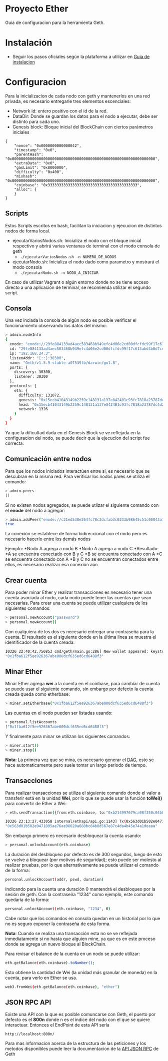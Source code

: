 # Proyecto Ether

Guia de configuracion para la herramienta Geth.

# Instalación
  - Seguir los pasos oficiales según la plataforma a utilizar en [Guia de instalacion]

# Configuracion

Para la inicializacion de cada nodo con geth y mantenerlos en una red privada, es necesario entregarle tres elementos escenciales:
  - Network id: entero positivo con el id de la red.
  - DataDir: Donde se guardan los datos para el nodo a ejecutar, debe ser distinto para cada uno.
  - Genesis block: Bloque inicial del BlockChain con ciertos parámetros iniciales
```
{
    "nonce": "0x0000000000000042",
    "timestamp": "0x0",
    "parentHash": "0x0000000000000000000000000000000000000000000000000000000000000000",
    "extraData": "0x0",
    "gasLimit": "0x8000000",
    "difficulty": "0x400",
    "mixhash": "0x0000000000000000000000000000000000000000000000000000000000000000",
    "coinbase": "0x3333333333333333333333333333333333333333",
    "alloc": {
    } 
}
```

## Scripts
Estos Scripts escritos en bash, facilitan la iniciacion y ejecucion de distintos nodos de forma local.

* ejecutarVariosNodos.sh: Inicializa el nodo con el bloque inicial respectivo y abrirá varias ventanas de terminal con el modo consola de geth
    - ```./ejecutarVariosNodos.sh -n NUMERO_DE_NODOS```
* ejecutarNodo.sh: Inicializa el nodo dado como parametro y mostrará el modo consola
    - ```./ejecutarNodo.sh -n NODO_A_INICIAR```

En caso de utilizar Vagrant o algún entorno donde no se tiene acceso directo a una aplicación de terminal, se recomienda utilizar el segundo script.
## Consola

Una vez inciada la consola de algún nodo es posible verificar el funcionamiento observando los datos del mismo:
```sh
> admin.nodeInfo
{
  enode: "enode://29fe884133ad4aec583468b949efc4d06e2cd00dfcfdc99f17c613abd4b0d7cc80f85460a78c72fdc6a3ad08e3a6e33271252095ad9504fe2e3c1f76e3fe083f@192.168.24.3:30300",
  id: "29fe884133ad4aec583468b949efc4d06e2cd00dfcfdc99f17c613abd4b0d7cc80f85460a78c72fdc6a3ad08e3a6e33271252095ad9504fe2e3c1f76e3fe083f",
  ip: "192.168.24.3",
  listenAddr: "[::]:30300",
  name: "Geth/v1.5.9-stable-a07539fb/darwin/go1.8",
  ports: {
    discovery: 30300,
    listener: 30300
  },
  protocols: {
    eth: {
      difficulty: 131072,
      genesis: "0x15ecb41043149b2259c148131a137e842401c93fc7818a23787dc4d2d4d3338b",
      head: "0x15ecb41043149b2259c148131a137e842401c93fc7818a23787dc4d2d4d3338b",
      network: 1326
    }
  }
}
```
Ya que la dificultad dada en el Genesis Block se ve reflejada en la configuracion del nodo, se puede decir que la ejecucion del script fue correcta.

## Comunicación entre nodos
Para que los nodos iniciados interactúen entre sí, es necesario que se descubran en la misma red. Para verificar los nodos pares se utiliza el comando:
```sh
> admin.peers
[]
```
Si no existen nodos agregados, se puede utlizar el siguiente comando con el **enode** del nodo a agregar:
```sh
> admin.addPeer("enode://c21ed538e264fc78c2dcfab3c0233b98645c51c00843a18d9ba820511a9ab9df9f6e77fb8b6f8db8ada507692dd95a48be5b536cd9e0ba8c216dbb405f701262@192.168.24.3:30301")
true
```
La conexión se establece de forma bidireccional con el nodo pero es necesario hacerlo entre los demás nodos 

Ejemplo: 
*Nodo A agrega a nodo B
*Nodo A agrega a nodo C
*Resultado: 
  *A se encuentra conectado con B y C
  *B se encuentra conectado con A
  *C se encuentra conectado con A
*B y C no se encuentran conectados entre ellos, es necesario realizar esa conexión aún

## Crear cuenta

Para poder minar Ether y realizar transacciones es necesario tener una cuenta asociada al nodo, cada nodo puede tener las cuentas que sean necesarias. Para crear una cuenta se puede utilizar cualquiera de los siguientes comandos:
```sh
> personal.newAccount("password")
> personal.newAccount()
```
Con cualquiera de los dos es necesario entregar una contraseña para la cuenta. El resultado es el siguiente donde en la última linea se muestra el identificador de la cuenta creada:
```sh
I0326 22:40:42.756853 cmd/geth/main.go:286] New wallet appeared: keystore:///Users/luis/GitHub/Proyecto-Ether/NODES_DATA/DATA0/keystore/UTC--2017-03-27T01-40-41.450137871Z--1fba612f5ee926367abe000dcf635ed6cd6488f3, Locked
"0x1fba612f5ee926367abe000dcf635ed6cd6488f3"
```

## Minar Ether
Minar Ether agrega **wei** a la cuenta en el coinbase, para cambiar de cuenta se puede usar el siguiente comando, sin embargo por defecto la cuenta creada queda como etherbase:
```sh
> miner.setEtherbase("0x1fba612f5ee926367abe000dcf635ed6cd6488f3")
```
Las cuentas en el nodo pueden ser listadas usando:
```sh
> personal.listAccounts
["0x1fba612f5ee926367abe000dcf635ed6cd6488f3"]
```
Y finalmente para minar se utilizan los siguientes comandos:
```sh
> miner.start()
> miner.stop()
```
**Nota**: La primera vez que se mina, es necesario generar el [DAG], esto se hace automaticamente pero suele tomar un largo periodo de tiempo.

## Transacciones
Para realizar transacciones se utiliza el siguiente comando donde el valor a transferir está en la unidad **Wei**, por lo que se puede usar la función **toWei()** para convertir de Ether a Wei:
```sh
> eth.sendTransaction({from:eth.coinbase, to:"0xb214997679ca98f350c04b8890b74fe1e88c4eac", value: web3.toWei(1.5, "ether")})

I0326 23:13:27.433058 internal/ethapi/api.go:1143] Tx(0x563d01b502e0471895ae76ae98020a688bc84b8d567e87c4da4b45e74a1deeaa) to: 0xb214997679ca98f350c04b8890b74fe1e88c4eac
"0x563d01b502e0471895ae76ae98020a688bc84b8d567e87c4da4b45e74a1deeaa"
```
Sin embargo primero es necesario desbloquear la cuenta usando:
```sh
> personal.unlockAccount(eth.coinbase)
```
La duración del desbloqueo por defecto es de 300 segundos, luego de esto se vuelve a bloquear (por motivos de seguridad); esto puede ser molesto al realizar pruebas, por lo que alternativamente se puede utilizar el comando de la forma:
```sh
personal.unlockAccount(addr, pswd, duration)
```
Indicando para la cuenta una duración 0 mantendrá el desbloqueo por la sesión de geth.
Con la contraseña "1234" como ejemplo, este comando quedaría de la forma:
```sh
personal.unlockAccount(eth.coinbase, "1234", 0)
```
Cabe notar que los comandos en consola quedan en un historial por lo que no es seguro exponer la contraseña de esta forma.

**Nota**: Cuando se realiza una transacción esta no se ve reflejada inmediatamente si no hasta que alguien mine, ya que es en este proceso donde se agrega un nuevo bloque al BlockChain.

Para revisar el balance de la cuenta en un nodo se puede utilizar:
```sh
eth.getBalance(eth.coinbase).toNumber();
```
Esto obtiene la cantidad de Wei (la unidad más granular de moneda) en la cuenta, para verlo en Ether se usa.
```sh
web3.fromWei(eth.getBalance(eth.coinbase), "ether")
```
## JSON RPC API

Existe una API con la que es posible comuncarse con Geth, el puerto por defecto es el **800n** donde n es el indice del nodo con el que se quiere interactuar. Entonces el EndPoint de esta API sería
```
http://localhost:800n/
```
Para mas informacion acerca de la estructura de las peticiones y los metodos disponibles puede leer la documentacion de la [API JSON RPC] de Geth


[Guia de instalacion]: <https://github.com/ethereum/go-ethereum/wiki/Building-Ethereum>
[DAG]: <https://github.com/ethereum/wiki/wiki/Ethash-DAG>
[API JSON RPC]: <https://github.com/ethereum/wiki/wiki/JSON-RPC#json-rpc-methods>
